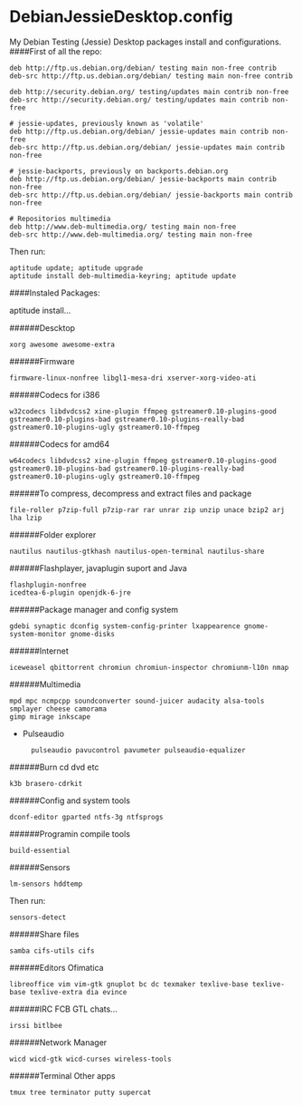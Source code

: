 DebianJessieDesktop.config
==========================
My Debian Testing (Jessie) Desktop packages install and configurations.
####First of all the repo:

    deb http://ftp.us.debian.org/debian/ testing main non-free contrib
    deb-src http://ftp.us.debian.org/debian/ testing main non-free contrib
      
    deb http://security.debian.org/ testing/updates main contrib non-free
    deb-src http://security.debian.org/ testing/updates main contrib non-free
      
    # jessie-updates, previously known as 'volatile'
    deb http://ftp.us.debian.org/debian/ jessie-updates main contrib non-free
    deb-src http://ftp.us.debian.org/debian/ jessie-updates main contrib non-free
      
    # jessie-backports, previously on backports.debian.org
    deb http://ftp.us.debian.org/debian/ jessie-backports main contrib non-free
    deb-src http://ftp.us.debian.org/debian/ jessie-backports main contrib non-free
      
    # Repositorios multimedia
    deb http://www.deb-multimedia.org/ testing main non-free
    deb-src http://www.deb-multimedia.org/ testing main non-free

Then run:

    aptitude update; aptitude upgrade
    aptitude install deb-multimedia-keyring; aptitude update
####Instaled Packages:

aptitude install...

######Descktop 

    xorg awesome awesome-extra
######Firmware

    firmware-linux-nonfree libgl1-mesa-dri xserver-xorg-video-ati
######Codecs for i386

    w32codecs libdvdcss2 xine-plugin ffmpeg gstreamer0.10-plugins-good gstreamer0.10-plugins-bad gstreamer0.10-plugins-really-bad gstreamer0.10-plugins-ugly gstreamer0.10-ffmpeg 
######Codecs for amd64

    w64codecs libdvdcss2 xine-plugin ffmpeg gstreamer0.10-plugins-good gstreamer0.10-plugins-bad gstreamer0.10-plugins-really-bad gstreamer0.10-plugins-ugly gstreamer0.10-ffmpeg
######To compress, decompress and extract files and package

    file-roller p7zip-full p7zip-rar rar unrar zip unzip unace bzip2 arj lha lzip 
######Folder explorer

    nautilus nautilus-gtkhash nautilus-open-terminal nautilus-share 
######Flashplayer, javaplugin suport and Java

    flashplugin-nonfree
    icedtea-6-plugin openjdk-6-jre
######Package manager and config system

    gdebi synaptic dconfig system-config-printer lxappearence gnome-system-monitor gnome-disks
######Internet

    iceweasel qbittorrent chromiun chromiun-inspector chromiunm-l10n nmap
######Multimedia

    mpd mpc ncmpcpp soundconverter sound-juicer audacity alsa-tools
    smplayer cheese camorama
    gimp mirage inkscape
* Pulseaudio


        pulseaudio pavucontrol pavumeter pulseaudio-equalizer

######Burn cd dvd etc

    k3b brasero-cdrkit
######Config and system tools

    dconf-editor gparted ntfs-3g ntfsprogs
######Programin compile tools

    build-essential
######Sensors

    lm-sensors hddtemp
Then run:

    sensors-detect
######Share files

    samba cifs-utils cifs
######Editors Ofimatica

    libreoffice vim vim-gtk gnuplot bc dc texmaker texlive-base texlive-base texlive-extra dia evince
######IRC FCB GTL chats...

    irssi bitlbee
######Network Manager

    wicd wicd-gtk wicd-curses wireless-tools
######Terminal Other apps

    tmux tree terminator putty supercat 
